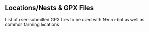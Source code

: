 ## [Locations/Nests & GPX Files](https://github.com/NecronomiconCoding/NecroBot/wiki/Locations-&-GPX-Route-Files)
List of user-submitted GPX files to be used with Necro-bot as well as common farming locations
